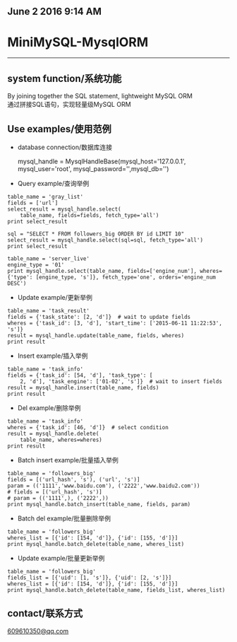 ## June 2 2016 9:14 AM

# MiniMySQL-MysqlORM

* * *


## system function/系统功能

By joining together the SQL statement, lightweight MySQL ORM  
通过拼接SQL语句，实现轻量级MySQL ORM

## Use examples/使用范例

- database connection/数据库连接

	mysql_handle = MysqlHandleBase(mysql_host='127.0.0.1', mysql_user='root', mysql_password='',mysql_db='')

- Query example/查询举例
```
table_name = 'gray_list'
fields = ['url']
select_result = mysql_handle.select(
    table_name, fields=fields, fetch_type='all')
print select_result
```
```
sql = "SELECT * FROM followers_big ORDER BY id LIMIT 10"
select_result = mysql_handle.select(sql=sql, fetch_type='all')
print select_result
```
```
table_name = 'server_live'
engine_type = '01'
print mysql_handle.select(table_name, fields=['engine_num'], wheres={'type': [engine_type, 's']}, fetch_type='one', orders='engine_num DESC')
```

- Update example/更新举例
```
table_name = 'task_result'
fields = {'task_state': [2, 'd']}  # wait to update fields
wheres = {'task_id': [3, 'd'], 'start_time': ['2015-06-11 11:22:53', 's']}
result = mysql_handle.update(table_name, fields, wheres)
print result
```

- Insert example/插入举例
```
table_name = 'task_info'
fields = {'task_id': [54, 'd'], 'task_type': [
    2, 'd'], 'task_engine': ['01-02', 's']}  # wait to insert fields
result = mysql_handle.insert(table_name, fields)
print result
```

- Del example/删除举例
```
table_name = 'task_info'
wheres = {'task_id': [46, 'd']}  # select condition
result = mysql_handle.delete(
    table_name, wheres=wheres)
print result
```

- Batch insert example/批量插入举例
```
table_name = 'followers_big'
fields = [('url_hash', 's'), ('url', 's')]
param = (('1111','www.baidu.com'), ('2222','www.baidu2.com'))
# fields = [('url_hash', 's')]
# param = (('1111',), ('2222',))
print mysql_handle.batch_insert(table_name, fields, param)
```

- Batch del example/批量删除举例
```
table_name = 'followers_big'
wheres_list = [{'id': [154, 'd']}, {'id': [155, 'd']}]
print mysql_handle.batch_delete(table_name, wheres_list)
```

- Update example/批量更新举例
```
table_name = 'followers_big'
fields_list = [{'uid': [1, 's']}, {'uid': [2, 's']}]
wheres_list = [{'id': [154, 'd']}, {'id': [155, 'd']}]
print mysql_handle.batch_delete(table_name, fields_list, wheres_list)
```

## contact/联系方式


609610350@qq.com
